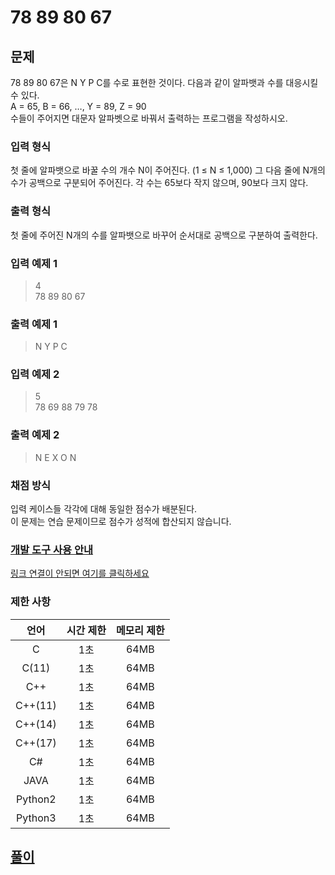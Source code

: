# 78 89 80 67
## 문제
78 89 80 67은 N Y P C를 수로 표현한 것이다. 다음과 같이 알파뱃과 수를 대응시킬 수 있다.  
A = 65, B = 66, …, Y = 89, Z = 90  
수들이 주어지면 대문자 알파벳으로 바꿔서 출력하는 프로그램을 작성하시오.

### 입력 형식
첫 줄에 알파뱃으로 바꿀 수의 개수 N이 주어진다. (1 ≤ N ≤ 1,000) 그 다음 줄에 N개의 수가 공백으로 구분되어 주어진다. 각 수는 65보다 작지 않으며, 90보다 크지 않다.

### 출력 형식
첫 줄에 주어진 N개의 수를 알파뱃으로 바꾸어 순서대로 공백으로 구분하여 출력한다.

### 입력 예제 1
> 4  
> 78 89 80 67

### 출력 예제 1
> N Y P C

### 입력 예제 2
> 5  
> 78 69 88 79 78

### 출력 예제 2
> N E X O N

### 채점 방식
입력 케이스들 각각에 대해 동일한 점수가 배분된다.  
이 문제는 연습 문제이므로 점수가 성적에 합산되지 않습니다.

### [개발 도구 사용 안내](https://nypc.github.io/2018/notice/tool.html)
[링크 연결이 안되면 여기를 클릭하세요](../../notice/tools.md)

### 제한 사항
|     언어     |  시간 제한   | 메모리 제한  |
|:------------:|:------------:|:------------:|
|       C      |      1초     |     64MB     |
|     C(11)    |      1초     |     64MB     |
|      C++     |      1초     |     64MB     |
|    C++(11)   |      1초     |     64MB     |
|    C++(14)   |      1초     |     64MB     |
|    C++(17)   |      1초     |     64MB     |
|      C#      |      1초     |     64MB     |
|     JAVA     |      1초     |     64MB     |
|    Python2   |      1초     |     64MB     |
|    Python3   |      1초     |     64MB     |

## [풀이](./solution/README.md)
